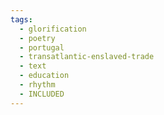 ```yaml
---
tags:
  - glorification
  - poetry
  - portugal
  - transatlantic-enslaved-trade
  - text
  - education
  - rhythm
  - INCLUDED
---
```

